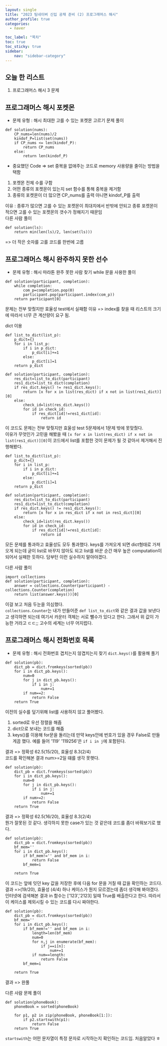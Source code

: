 ```yaml
---
layout: single
title: "2023 팀네이버 신입 공채 준비 (2) 프로그래머스 해시"
author_profile: true
categories:
  - naver

toc_label: "목차"
toc: true
toc_sticky: true
sidebar:
    nav: "sidebar-category"
---
```


## 오늘 한 리스트
1. 프로그래머스 해시 3 문제

## 프로그래머스 해시 포켓몬
* 문제 유형 : 해시
최대한 고를 수 있는 포켓몬 고르기
문제 풀이
```
def solution(nums):
    CP_nums=len(nums)/2
    kindof_P=list(set(nums))
    if CP_nums <= len(kindof_P):
        return CP_nums
    else:
        return len(kindof_P)
```
* 중요했던 Code => set
중복을 없애주는 코드로 memory 사용량을 줄이는 방법을 택함  
1. 포켓몬 전체 수를 구함
2. 어떤 종류의 포켓몬이 있는지 set 함수를 통해 중복을 제거함
3. 종류의 포켓몬이 더 많으면 CP_nums를 출력 아니면 kindof_P를 출력  

이유 : 종류가 많으면 고를 수 있는 포켓몬이 최대치에서 반밖에 안되고 종류 포켓몬이 적으면 고를 수 있는 포켓몬의 갯수가 정해지기 때문임  
다른 사람 풀이
```
def solution(ls):
    return min(len(ls)/2, len(set(ls)))
```
=> 더 작은 숫자를 고를 코드를 한번에 고름

## 프로그래머스 해시 완주하지 못한 선수
* 문제 유형 : 해시
마라톤 완주 못한 사람 찾기
while 문을 사용한 풀이
```
def solution(participant, completion):
    while completion:
        com_p=completion.pop(0)
        participant.pop(participant.index(com_p))
    return participant[0]
```
문제는 전부 맞췄지만 효율성 test에서 실패함 이유 => index를 찾을 때 리스트의 크기에 따라서 너무 큰 계산량이 요구 됨.

dict 이용
```
def list_to_dict(list_p):
    p_dict={}
    for i in list_p:
        if i in p_dict:
            p_dict[i]+=1
        else:
            p_dict[i]=1
    return p_dict

def solution(participant, completion):
    res_dict=list_to_dict(participant)
    res1_dict=list_to_dict(completion)
    if res_dict.keys() != res1_dict.keys():
        return [x for x in list(res_dict) if x not in list(res1_dict)][0]
    else:
        check_id=list(res_dict.keys())
        for id in check_id:
            if res_dict[id]!=res1_dict[id]:
                return id
```
이 코드도 문제는 전부 맞췃지만 효울성 test 5문제에서 1문제 밖에 못맞췄다.  
이유가 무엇인가 고민을 해봤을 때 `[x for x in list(res_dict) if x not in list(res1_dict)][0]`이 코드에서 list를 포함한 것이 문제가 될 것 같아서 제거해서 진행해봤다.
```
def list_to_dict(list_p):
    p_dict={}
    for i in list_p:
        if i in p_dict:
            p_dict[i]+=1
        else:
            p_dict[i]=1
    return p_dict

def solution(participant, completion):
    res_dict=list_to_dict(participant)
    res1_dict=list_to_dict(completion)
    if res_dict.keys() != res1_dict.keys():
        return [x for x in res_dict if x not in res1_dict][0]
    else:
        check_id=list(res_dict.keys())
        for id in check_id:
            if res_dict[id]!=res1_dict[id]:
                return id
```
모든 문제를 통과하고 효율성도 모두 통과했다. keys를 가져오게 되면 dict형태로 가져오게 되는데 굳이 list로 바꾸지 않아도 되고 list를 바꾼 순간 매우 높은 computation이 되어서 실패한 듯하다. 담부턴 이런 실수하지 말아야겠다.

다른 사람 풀이
```
import collections
def solution(participant, completion):
    answer = collections.Counter(participant) - collections.Counter(completion)
    return list(answer.keys())[0]
```
이걸 보고 처음 두눈을 의심했다.  
`collections.Counter`는 내가 만들어준 `def list_to_dict`와 같은 결과 값을 보낸다고 생각하면 되는데 여기서 카운터 객체는 서로 뺄수가 있다고 한다. 그래서 위 값이 가능한 거라고 ㄷㄷ;; 고수의 세계는 너무 어지럽다.

## 프로그래머스 해시 전화번호 목록
* 문제 유형 : 해시
전화번호 겹치는지 않겹치는지 찾기
`dict.keys()`를 활용해 풀기
```
def solution(pb):
    dict_pb = dict.fromkeys(sorted(pb))
    for i in dict_pb.keys():
        num=0
        for j in dict_pb.keys():
            if i in j:
                num+=1
        if num==2:
            return False
    return True
```
이전의 실수를 덮기위해 list를 사용하지 않고 풀어봤다. 
1. sorted로 우선 정렬을 해줌
2. dict으로 보내는 코드를 해줌
3. keys()를 이용해 for문을 돌리는데 만약 keys안에 번호가 있을 경우 False로 만들게끔 했다. 예를 들어 '119' '119256'은 `if i in j`에 포함된다.  

결과 => 정확성 62.5(15/20), 효율성 8.3(2/4)  
코드를 확인해본 결과
num>=2일 떄를 생각 못햇다.
```
def solution(pb):
    dict_pb = dict.fromkeys(sorted(pb))
    for i in dict_pb.keys():
        num=0
        for j in dict_pb.keys():
            if i in j:
                num+=1
        if num>=2:
            return False
    return True
```
결과 => 정확성 62.5(16/20), 효율성 8.3(2/4)  
뭔가 잘못된 것 같다. 생각하지 못한 case가 있는 것 같은데
코드를 좀더 바꿔보기로 했다.
```
def solution(pb):
    dict_pb = dict.fromkeys(sorted(pb))
    bf_mem=''
    for i in dict_pb.keys():
        if bf_mem!='' and bf_mem in i:
            return False
        bf_mem=i
        
    return True
```
이 코드는 앞에 잇던 key 값을 저장한 후에 다음 for 문을 거칠 때 값을 확인하는 코드다.  
결과 =>(19/20), 효율성 (4/4) 하나 케이스가 뭔지 모르겠는데 좀더 생각해 봐야겠다.  
인터넷에 검색해본 결과 in 함수는 ['123','2123] 일때 True를 배출한다고 한다. 따라서 이 케이스를 제외시킬 수 있는 코드를 다시 짜야한다.

```
def solution(pb):
    dict_pb = dict.fromkeys(sorted(pb))
    bf_mem=''
    for i in dict_pb.keys():
        if bf_mem!='' and bf_mem in i:
            length=len(bf_mem)
            num=0
            for n,j in enumerate(bf_mem):
                if j==i[n]:
                    num+=1
            if num==length:
                return False
        bf_mem=i
        
    return True
```
결과 => 완풀

다른 사람 문제 풀이
```
def solution(phoneBook):
    phoneBook = sorted(phoneBook)

    for p1, p2 in zip(phoneBook, phoneBook[1:]):
        if p2.startswith(p1):
            return False
    return True
```
`startswith`는 어떤 문자열이 특정 문자로 시작하는지 확인하는 코드임. 처음알았다 ㅎ